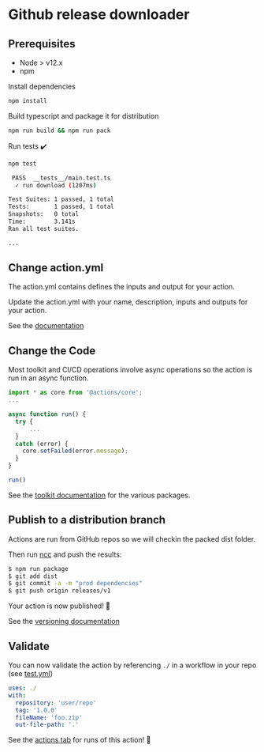 # Github release downloader

## Prerequisites

- Node > v12.x
- npm

Install dependencies

```bash
npm install
```

Build typescript and package it for distribution

```bash
npm run build && npm run pack
```

Run tests :heavy_check_mark:

```bash
npm test

 PASS  __tests__/main.test.ts
  ✓ run download (1207ms)

Test Suites: 1 passed, 1 total
Tests:       1 passed, 1 total
Snapshots:   0 total
Time:        3.141s
Ran all test suites.

...
```

## Change action.yml

The action.yml contains defines the inputs and output for your action.

Update the action.yml with your name, description, inputs and outputs for your
action.

See the
[documentation](https://help.github.com/en/articles/metadata-syntax-for-github-actions)

## Change the Code

Most toolkit and CI/CD operations involve async operations so the action is run
in an async function.

```javascript
import * as core from '@actions/core';
...

async function run() {
  try {
      ...
  }
  catch (error) {
    core.setFailed(error.message);
  }
}

run()
```

See the
[toolkit documentation](https://github.com/actions/toolkit/blob/master/README.md#packages)
for the various packages.

## Publish to a distribution branch

Actions are run from GitHub repos so we will checkin the packed dist folder.

Then run [ncc](https://github.com/zeit/ncc) and push the results:

```bash
$ npm run package
$ git add dist
$ git commit -a -m "prod dependencies"
$ git push origin releases/v1
```

Your action is now published! :rocket:

See the
[versioning documentation](https://github.com/actions/toolkit/blob/master/docs/action-versioning.md)

## Validate

You can now validate the action by referencing `./` in a workflow in your repo
(see [test.yml](.github/workflows/test.yml))

```yaml
uses: ./
with:
  repository: 'user/repo'
  tag: '1.0.0'
  fileName: 'foo.zip'
  out-file-path: '.'
```

See the [actions tab](https://github.com/actions/javascript-action/actions) for
runs of this action! :rocket:
